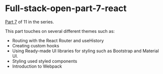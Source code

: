 # Full-stack-open-part-7-react

[Part 7](https://fullstackopen.com/en/part7) of 11 in the series. 

This part touches on several different themes such as:
- Routing with the React Router and useHistory
- Creating custom hooks
- Using Ready-made UI libraries for styling such as Bootstrap and Material UI.
- Styling used styled components
- Introduction to Webpack
